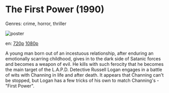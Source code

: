 # The First Power (1990)

Genres: crime, horror, thriller

![poster](http://image.tmdb.org/t/p/w500/icnsl44uYXyiArcRiSSMwseKtzx.jpg)

en:
  [720p](magnet:?xt=urn:btih:4679CD94B197E273C74C2B37CE84AA0DBA28561F&tr=udp://glotorrents.pw:6969/announce&tr=udp://tracker.opentrackr.org:1337/announce&tr=udp://torrent.gresille.org:80/announce&tr=udp://tracker.openbittorrent.com:80&tr=udp://tracker.coppersurfer.tk:6969&tr=udp://tracker.leechers-paradise.org:6969&tr=udp://p4p.arenabg.ch:1337&tr=udp://tracker.internetwarriors.net:1337)
  [1080p](magnet:?xt=urn:btih:2B2F4068392877195E6BB9FAC717CCC4E67519D2&tr=udp://glotorrents.pw:6969/announce&tr=udp://tracker.opentrackr.org:1337/announce&tr=udp://torrent.gresille.org:80/announce&tr=udp://tracker.openbittorrent.com:80&tr=udp://tracker.coppersurfer.tk:6969&tr=udp://tracker.leechers-paradise.org:6969&tr=udp://p4p.arenabg.ch:1337&tr=udp://tracker.internetwarriors.net:1337)
  


A young man born out of an incestuous relationship, after enduring an emotionally scarring childhood, gives in to the dark side of Satanic forces and becomes a weapon of evil. He kills with such ferocity that he becomes the main target of the L.A.P.D. Detective Russell Logan engages in a battle of wits with Channing in life and after death. It appears that Channing can't be stopped, but Logan has a few tricks of his own to match Channing's -"First Power".